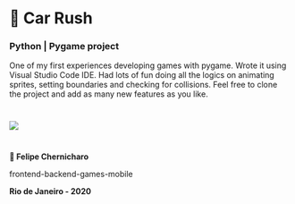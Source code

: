 # 🚗 Car Rush

###  Python | Pygame project

One of my first experiences developing games with pygame. 
Wrote it using Visual Studio Code IDE. 
Had lots of fun doing all the logics on animating sprites, setting boundaries and checking for collisions.
Feel free to clone the project and add as many new features as you like.

#


![](car_rush_ok.gif)

#

**🎸 Felipe Chernicharo**
<br>
<p>frontend-backend-games-mobile</p>
<b>Rio de Janeiro - 2020</b>

